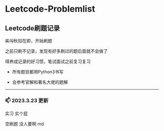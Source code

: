 # **Leetcode-Problemlist**

## **Leetcode刷题记录**

~~实习~~秋招在即，开始刷题

之前只刷不记录，发现有好多刷过的题后面就不会做了

得养成记录的好习惯，笔试面试之前复习复习

* 所有题目都用Python3书写

* 会参考官解和著名大佬的题解

***

### 📫 2023.3.23 更新
实习 实个屁

空刷题 没人要啊 md